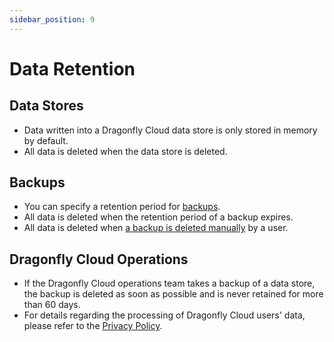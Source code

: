 ```yaml
---
sidebar_position: 9
---
```


# Data Retention

## Data Stores

- Data written into a Dragonfly Cloud data store is only stored in memory by default.
- All data is deleted when the data store is deleted.

## Backups

- You can specify a retention period for [backups](backups.md).
- All data is deleted when the retention period of a backup expires.
- All data is deleted when [a backup is deleted manually](backups#viewing-and-deleting-backups) by a user.

## Dragonfly Cloud Operations

- If the Dragonfly Cloud operations team takes a backup of a data store, the backup is deleted as soon as possible and is never retained for more than 60 days.
- For details regarding the processing of Dragonfly Cloud users' data, please refer to the [Privacy Policy](https://www.dragonflydb.io/privacy).
